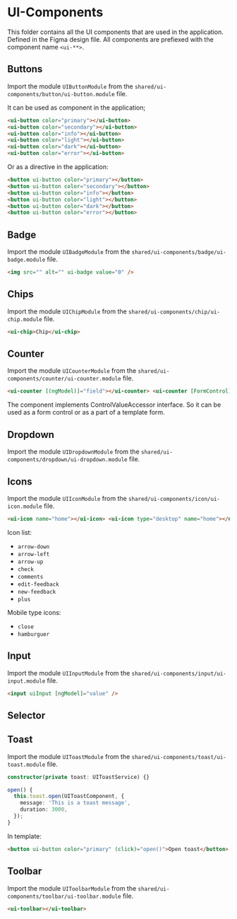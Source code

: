 # UI-Components

This folder contains all the UI components that are used in the application. Defined in the
Figma design file. All components are prefiexed with the component name `<ui-**>`.

## Buttons

Import the module `UIButtonModule` from the `shared/ui-components/button/ui-button.module` file.

It can be used as component in the application;

```html
<ui-button color="primary"></ui-button>
<ui-button color="secondary"></ui-button>
<ui-button color="info"></ui-button>
<ui-button color="light"></ui-button>
<ui-button color="dark"></ui-button>
<ui-button color="error"></ui-button>
```

Or as a directive in the application:

```html
<button ui-button color="primary"></button>
<button ui-button color="secondary"></button>
<button ui-button color="info"></button>
<button ui-button color="light"></button>
<button ui-button color="dark"></button>
<button ui-button color="error"></button>
```

## Badge

Import the module `UIBadgeModule` from the `shared/ui-components/badge/ui-badge.module` file.

```html
<img src="" alt="" ui-badge value="0" />
```

## Chips

Import the module `UIChipModule` from the `shared/ui-components/chip/ui-chip.module` file.

```html
<ui-chip>Chip</ui-chip>
```

## Counter

Import the module `UICounterModule` from the `shared/ui-components/counter/ui-counter.module` file.

```html
<ui-counter [(ngModel)]="field"></ui-counter> <ui-counter [FormControl]="field"></ui-counter>
```

The component implements ControlValueAccessor interface. So it can be used as a form control or as a part of a template form.

## Dropdown

Import the module `UIDropdownModule` from the `shared/ui-components/dropdown/ui-dropdown.module` file.

## Icons

Import the module `UIIconModule` from the `shared/ui-components/icon/ui-icon.module` file.

```html
<ui-icon name="home"></ui-icon> <ui-icon type="desktop" name="home"></ui-icon>
```

Icon list:

-   `arrow-down`
-   `arrow-left`
-   `arrow-up`
-   `check`
-   `comments`
-   `edit-feedback`
-   `new-feedback`
-   `plus`

Mobile type icons:

-   `close`
-   `hamburguer`

## Input

Import the module `UIInputModule` from the `shared/ui-components/input/ui-input.module` file.

```html
<input uiInput [ngModel]="value" />
```

## Selector

## Toast

Import the module `UIToastModule` from the `shared/ui-components/toast/ui-toast.module` file.

```ts
constructor(private toast: UIToastService) {}

open() {
  this.toast.open(UIToastComponent, {
	message: 'This is a toast message',
	duration: 3000,
  });
}

```

In template:

```html
<button ui-button color="primary" (click)="open()">Open toast</button>
```

## Toolbar

Import the module `UIToolbarModule` from the `shared/ui-components/toolbar/ui-toolbar.module` file.

```html
<ui-toolbar></ui-toolbar>
```
